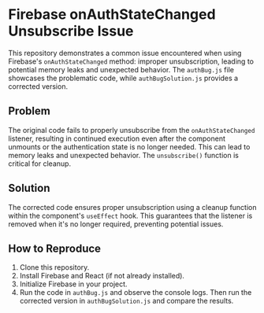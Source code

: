 # Firebase onAuthStateChanged Unsubscribe Issue

This repository demonstrates a common issue encountered when using Firebase's `onAuthStateChanged` method: improper unsubscription, leading to potential memory leaks and unexpected behavior.  The `authBug.js` file showcases the problematic code, while `authBugSolution.js` provides a corrected version.

## Problem

The original code fails to properly unsubscribe from the `onAuthStateChanged` listener, resulting in continued execution even after the component unmounts or the authentication state is no longer needed. This can lead to memory leaks and unexpected behavior.  The `unsubscribe()` function is critical for cleanup.

## Solution

The corrected code ensures proper unsubscription using a cleanup function within the component's `useEffect` hook.  This guarantees that the listener is removed when it's no longer required, preventing potential issues.

## How to Reproduce

1. Clone this repository.
2. Install Firebase and React (if not already installed).
3. Initialize Firebase in your project.
4. Run the code in `authBug.js` and observe the console logs.  Then run the corrected version in `authBugSolution.js` and compare the results.